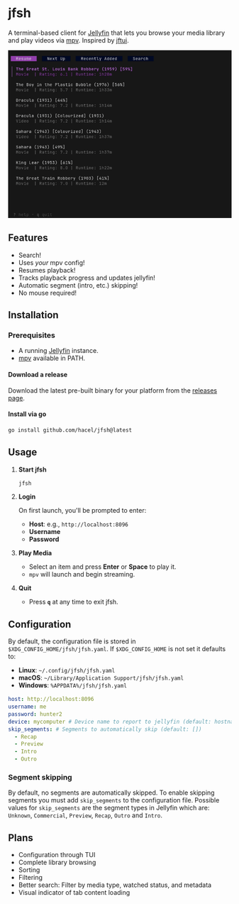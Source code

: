 # jfsh

A terminal-based client for [Jellyfin](https://jellyfin.org) that lets you browse your media library and play videos via [mpv](https://mpv.io).
Inspired by [jftui](https://github.com/Aanok/jftui).

![Demo](demo/demo.gif)

## Features

- Search!
- Uses _your_ mpv config!
- Resumes playback!
- Tracks playback progress and updates jellyfin!
- Automatic segment (intro, etc.) skipping!
- No mouse required!

## Installation

### Prerequisites

- A running [Jellyfin](https://jellyfin.org) instance.
- [mpv](https://mpv.io) available in PATH.

#### Download a release

Download the latest pre-built binary for your platform from the [releases page](https://github.com/hacel/jfsh/releases/latest).

#### Install via go

```sh
go install github.com/hacel/jfsh@latest
```

## Usage

1. **Start jfsh**

   ```sh
   jfsh
   ```

2. **Login**

   On first launch, you'll be prompted to enter:

   - **Host**: e.g., `http://localhost:8096`
   - **Username**
   - **Password**

3. **Play Media**

   - Select an item and press **Enter** or **Space** to play it.
   - `mpv` will launch and begin streaming.

4. **Quit**

   - Press **`q`** at any time to exit jfsh.

## Configuration

By default, the configuration file is stored in `$XDG_CONFIG_HOME/jfsh/jfsh.yaml`. If `$XDG_CONFIG_HOME` is not set it defaults to:

- **Linux**: `~/.config/jfsh/jfsh.yaml`
- **macOS**: `~/Library/Application Support/jfsh/jfsh.yaml`
- **Windows**: `%APPDATA%/jfsh/jfsh.yaml`

```yaml
host: http://localhost:8096
username: me
password: hunter2
device: mycomputer # Device name to report to jellyfin (default: hostname)
skip_segments: # Segments to automatically skip (default: [])
  - Recap
  - Preview
  - Intro
  - Outro
```

### Segment skipping

By default, no segments are automatically skipped. To enable skipping segments you must add `skip_segments` to the configuration file. Possible values for `skip_segments` are the segment types in Jellyfin which are: `Unknown`, `Commercial`, `Preview`, `Recap`, `Outro` and `Intro`.

## Plans

- Configuration through TUI
- Complete library browsing
- Sorting
- Filtering
- Better search: Filter by media type, watched status, and metadata
- Visual indicator of tab content loading

